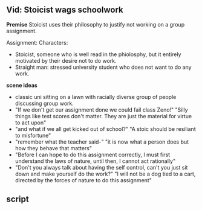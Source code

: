 ## Vid: Stoicist wags schoolwork ##

**Premise**
Stoicist uses their philosophy to justify not working on a group assignment.

Assignment: 
Characters: 
- Stoicist, someone who is well read in the phiolosphy, but it entirely motivated by their desire not to do work.
- Straight man: stressed university student who does not want to do any work.

**scene ideas**
- classic uni sitting on a lawn with racially diverse group of people discussing group work.
- "If we don't get our assignment done we could fail class Zeno!" "Silly things like test scores don't matter. They are just the material for virtue to act upon"
- "and what if we all get kicked out of school?" "A stoic should be resiliant to misfortune"
- "remember what the teacher said-" "it is now what a person does but how they behave that matters"
- "Before I can hope to do this assignment correctly, I must first understand the laws of nature, until then, I cannot act rationally"
- "Don't you always talk about having the self control, can't you just sit down and make yourself do the work?" "I will not be a dog tied to a cart, directed by the forces of nature to do this assignment"

## script ##